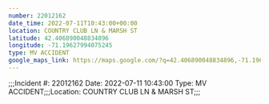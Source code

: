 ```yaml
---
number: 22012162
date_time: 2022-07-11T10:43:00+00:00
location: COUNTRY CLUB LN & MARSH ST
latitude: 42.406890048834896
longitude: -71.19627994075245
type: MV ACCIDENT
google_maps_link: https://maps.google.com/?q=42.406890048834896,-71.19627994075245
---
```


;;;Incident #: 22012162  Date: 2022-07-11 10:43:00   Type: MV ACCIDENT;;;Location: COUNTRY CLUB LN & MARSH ST;;;
